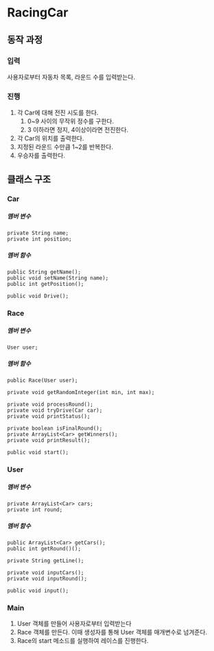 # RacingCar

## 동작 과정

### 입력
사용자로부터 자동차 목록, 라운드 수를 입력받는다.

### 진행
1. 각 Car에 대해 전진 시도를 한다.<br>
    1. 0~9 사이의 무작위 정수를 구한다.<br>
    2. 3 이하라면 정지, 4이상이라면 전진한다.
2. 각 Car의 위치를 출력한다.
3. 지정된 라운드 수만큼 1~2를 반복한다.
4. 우승자를 출력한다.


## 클래스 구조

### Car
##### 멤버 변수
	private String name;
	private int position;

##### 멤버 함수
	public String getName();	
	public void setName(String name);
	public int getPosition();

	public void Drive();

### Race
##### 멤버 변수
    User user;

##### 멤버 함수
	public Race(User user);

	private void getRandomInteger(int min, int max);

	private void processRound();
	private void tryDrive(Car car);
	private void printStatus();

	private boolean isFinalRound();
	private ArrayList<Car> getWinners();
	private void printResult();

	public void start();

### User
##### 멤버 변수
	private ArrayList<Car> cars;
	private int round;
##### 멤버 함수
	public ArrayList<Car> getCars();
	public int getRound()();

	private String getLine();

	private void inputCars();
	private void inputRound();

	public void input();

### Main
1. User 객체를 만들어 사용자로부터 입력받는다
2. Race 객체를 만든다. 이때 생성자를 통해 User 객체를 매개변수로 넘겨준다.
3. Race의 start 메소드를 실행하여 레이스를 진행한다.
